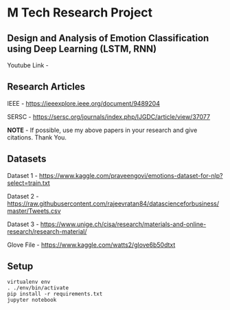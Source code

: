 # M Tech Research Project

## Design and Analysis of Emotion Classification using Deep Learning (LSTM, RNN)

Youtube Link - 

## Research Articles 

IEEE - https://ieeexplore.ieee.org/document/9489204

SERSC - https://sersc.org/journals/index.php/IJGDC/article/view/37077

**NOTE** - If possible, use my above papers in your research and give citations. Thank You.

## Datasets 

Dataset 1 - https://www.kaggle.com/praveengovi/emotions-dataset-for-nlp?select=train.txt

Dataset 2 - https://raw.githubusercontent.com/rajeevratan84/datascienceforbusiness/master/Tweets.csv

Dataset 3 - https://www.unige.ch/cisa/research/materials-and-online-research/research-material/

Glove File - https://www.kaggle.com/watts2/glove6b50dtxt

## Setup

```
virtualenv env
. ./env/bin/activate
pip install -r requirements.txt
jupyter notebook
```




